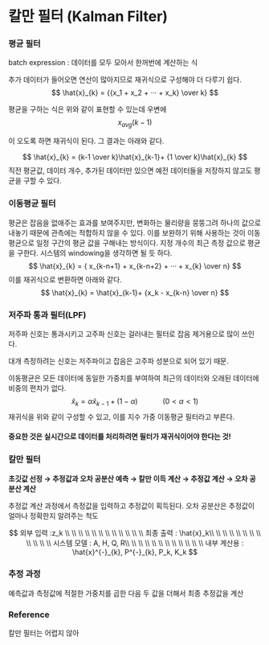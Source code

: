 # 칼만 필터 (Kalman Filter)

### 평균 필터

batch expression : 데이터를 모두 모아서 한꺼번에 계산하는 식

추가 데이터가 들어오면 연산이 많아지므로 재귀식으로 구성해야 더 다루기 쉽다.  
$$ \hat{x}_{k} = {{x_1 + x_2 + ··· + x_k} \over k} $$  

평균을 구하는 식은 위와 같이 표현할 수 있는데 우변에 
$$
x_{avg}(k-1)
$$


 이 오도록 하면 재귀식이 된다. 그 결과는 아래와 같다.
 
 
$$
\hat{x}_{k} = {k-1 \over k}\hat{x}_{k-1}+ {1 \over k}\hat{x}_{k}
$$
직전 평균값, 데이터 개수, 추가된 데이터만 있으면 예전 데이터들을 저장하지 않고도 평균을 구할 수 있다.



### 이동평균 필터

평균은 잡음을 없애주는 효과를 보여주지만, 변화하는 물리량을 뭉뚱그려 하나의 값으로 내놓기 때문에 관측에는 적합하지 않을 수 있다. 이를 보완하기 위해 사용하는 것이 이동평균으로 일정 구간의 평균 값을 구해내는 방식이다. 지정 개수의 최근 측정 값으로 평균을 구한다. 시스템의 windowing을 생각하면 될 듯 하다.
$$
\hat{x}_{k} = { x_{k-n+1} + x_{k-n+2} + ··· + x_{k} \over n}
$$
이를 재귀식으로 변환하면 아래와 같다.
$$
\hat{x}_{k} = \hat{x}_{k-1}+ {x_k - x_{k-n} \over n}
$$


### 저주파 통과 필터(LPF)

저주파 신호는 통과시키고 고주파 신호는 걸러내는 필터로 잡음 제거용으로 많이 쓰인다.

대개 측정하려는 신호는 저주파이고 잡음은 고주파 성분으로 되어 있기 때문.

이동평균은 모든 데이터에 동일한 가중치를 부여하여 최근의 데이터와 오래된 데이터에 비중의 편차가 없다. 
$$
\hat{x}_{k} = \alpha \hat{x}_{k-1}+(1-\alpha)\quad\quad\quad(0 < \alpha < 1)
$$
재귀식을 위와 같이 구성할 수 있고, 이를 지수 가중 이동평균 필터라고 부른다.

#### 중요한 것은 실시간으로 데이터를 처리하려면 필터가 재귀식이어야 한다는 것!



### 칼만 필터

**초깃값 선정 → 추정값과 오차 공분산 예측 → 칼만 이득 계산 → 추정값 계산 → 오차 공분산 계산**

추정값 계산 과정에서 측정값을 입력하고 추정값이 획득된다. 오차 공분산은 추정값이 얼마나 정확한지 알려주는 척도


$$
외부 입력  :z_k \\ \\ \\ \\ \\ \\ \\ \\ \\ \\ \\ \\ 
최종 출력 : \hat{x}_k\\ \\ \\ \\ \\ \\ \\ \\ \\ \\ \\ \\ 
시스템 모델 : A, H, Q, R\\ \\ \\ \\ \\ \\ \\ \\ \\ \\ \\ \\ 
내부 계산용 : \hat{x}^{-}_{k}, P^{-}_{k}, P_k, K_k
$$


### 추정 과정

예측값과 측정값에 적절한 가중치를 곱한 다음 두 값을 더해서 최종 추정값을 계산





### Reference

칼만 필터는 어렵지 않아
